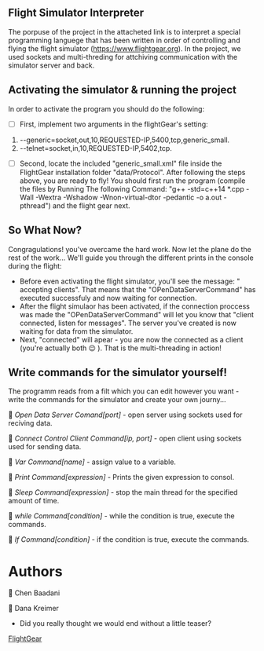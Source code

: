 Flight Simulator Interpreter
---
The porpuse of the project in the attacheted link is to interpret a special programming languege that has been written in order of controlling and flying the flight simulator (https://www.flightgear.org). In the project, we used sockets and multi-threding for attchiving communication with the simulator server and back.

Activating the simulator & running the project
---
In order to activate the program you should do the following:

- [ ] First, implement two arguments in the flightGear's setting:
1. --generic=socket,out,10,REQUESTED-IP,5400,tcp,generic_small.
2. --telnet=socket,in,10,REQUESTED-IP,5402,tcp.
- [ ] Second, locate the included "generic_small.xml" file inside the FlightGear installation folder "data/Protocol".
After following the steps above, you are ready to fly!
You should first run the program (compile the files by Running The following Command: "g++ -std=c++14 *.cpp -Wall -Wextra -Wshadow -Wnon-virtual-dtor -pedantic -o a.out -pthread") and the flight gear next.

So What Now?
---
Congragulations! you've overcame the hard work. Now let the plane do the rest of the work...
We'll guide you through the different prints in the console during the flight:
* Before even activating the flight simulator, you'll see the message: " accepting clients". That means that the "OPenDataServerCommand" has executed successfuly and now waiting for connection.
* After the flight simulaor has been activated, if the connection proccess was made the "OPenDataServerCommand" will let you know that "client connected, listen for messages". The server you've created is now waiting for data from the simulator.
* Next, "connected" will apear - you are now the connected as a client (you're actually both :wink: ). That is the multi-threading in action! 

Write commands for the simulator yourself!
---
The programm reads from a filt which you can edit however you want - write the commands for the simulator and create your own journy...


:small_blue_diamond: *Open Data Server Comand[port]* -  open server using sockets used for reciving data.


:small_blue_diamond: *Connect Control Client Command[ip, port]* - open client using sockets used for sending data.


:small_blue_diamond: *Var Command[name]* - assign value to a variable.


:small_blue_diamond: *Print Command[expression]* - Prints the given expression to consol.


:small_blue_diamond: *Sleep Command[expression]* - stop the main thread for the specified amount of time.


:small_blue_diamond: *while Command[condition]* - while the condition is true, execute the commands.


:small_blue_diamond: *If Command[condition]* - if the condition is true, execute the commands.

# Authors
:star2: Chen Baadani


:star2: Dana Kreimer


* Did you really thought we would end without a little teaser?

[FlightGear](http://home.flightgear.org/)

